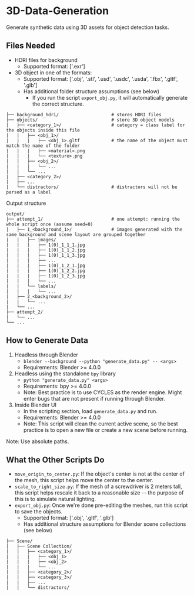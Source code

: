 # 3D-Data-Generation

Generate synthetic data using 3D assets for object detection tasks.

## Files Needed

- HDRI files for background
    - Supported format: ['.exr']
- 3D object in one of the formats:
    - Supported format: ['.obj', '.stl', '.usd', '.usdc', '.usda', '.fbx', '.gltf', '.glb']
    - Has additional folder structure assumptions (see below)
        - If you run the script ```export_obj.py```, it will automatically generate the correct structure.

```                           
├── background_hdri/                    # stores HDRI files
├── objects/                            # store 3D object models
|   ├── <category_1>/                   # category = class label for the objects inside this file
|   |   ├── <obj_1>/
|   |   |   ├── <obj_1>.gltf            # the name of the object must match the name of the folder
|   |   |   ├── <material>.png
|   |   |   └── <texture>.png
|   |   ├── <obj_2>/
|   |   |   └── ...
|   |   └── ...
|   ├── <category_2>/
|   ├── ...
|   └── distractors/                    # distractors will not be parsed as a label
```

Output structure
```
output/
├── attempt_1/                          # one attempt: running the whole script once (assume seed=0)
|   ├── 1_<background_1>/               # images generated with the same background and scene layout are grouped together
|   |   ├── images/
|   |   |   ├── 1(0)_1_1_1.jpg
|   |   |   ├── 1(0)_1_1_2.jpg
|   |   |   ├── 1(0)_1_1_3.jpg
|   |   |   ├── ...
|   |   |   ├── 1(0)_1_2_1.jpg
|   |   |   ├── 1(0)_1_2_2.jpg
|   |   |   ├── 1(0)_1_2_3.jpg
|   |   |   └── ...
|   |   └── labels/
|   |   |   └── ...
|   ├── 2_<background_2>/
|   |   └── ...
|   └── ...
├── attempt_2/
|   └── ...
└── ... 
```

## How to Generate Data

1. Headless through Blender
    - ```blender --background --python "generate_data.py" -- <args>```
    - Requirements: Blender >= 4.0.0
2. Headless using the standalone ```bpy``` library
    - ```python "generate_data.py" <args>```
    - Requirements: bpy >= 4.0.0
    - Note: Best practice is to use CYCLES as the render engine. Might enter bugs that are not present if running through Blender.
3. Inside Blender UI
    - In the scripting section, load ```generate_data.py``` and run. 
    - Requirements: Blender >= 4.0.0
    - Note: This script will clean the current active scene, so the best practice is to open a new file or create a new scene before running.

Note: Use absolute paths.

## What the Other Scripts Do

- ```move_origin_to_center.py```: If the object's center is not at the center of the mesh, this script helps move the center to the center.
- ```scale_to_right_size.py```: If the mesh of a screwdriver is 2 meters tall, this script helps rescale it back to a reasonable size -- the purpose of this is to simulate natural lighting.
- ```export_obj.py```: Once we're done pre-editing the meshes, run this script to save the objects.
    - Supported format: ['.obj', '.gltf', '.glb']
    - Has additional structure assumptions for Blender scene collections (see below)
```
├── Scene/                            
|   ├── Scene Collection/
|   |   ├── <category_1>/
|   |   |   ├── <obj_1>
|   |   |   ├── <obj_2>
|   |   |   └── ...
|   |   ├── <category_2>/
|   |   ├── <category_3>/
|   |   ├── ...
|   |   └── distractors/
```
